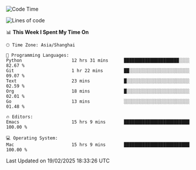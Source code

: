 <!--START_SECTION:waka-->
![Code Time](http://img.shields.io/badge/Code%20Time-2%2C538%20hrs%2051%20mins-blue)

![Lines of code](https://img.shields.io/badge/From%20Hello%20World%20I%27ve%20Written-335.2%20thousand%20lines%20of%20code-blue)

📊 **This Week I Spent My Time On** 

```text
🕑︎ Time Zone: Asia/Shanghai

💬 Programming Languages: 
Python                   12 hrs 31 mins      █████████████████████░░░░   82.67 % 
Git                      1 hr 22 mins        ██░░░░░░░░░░░░░░░░░░░░░░░   09.07 % 
Text                     23 mins             █░░░░░░░░░░░░░░░░░░░░░░░░   02.59 % 
Org                      18 mins             █░░░░░░░░░░░░░░░░░░░░░░░░   02.01 % 
Go                       13 mins             ░░░░░░░░░░░░░░░░░░░░░░░░░   01.48 % 

🔥 Editors: 
Emacs                    15 hrs 9 mins       █████████████████████████   100.00 % 

💻 Operating System: 
Mac                      15 hrs 9 mins       █████████████████████████   100.00 % 
```


 Last Updated on 19/02/2025 18:33:26 UTC
<!--END_SECTION:waka-->
